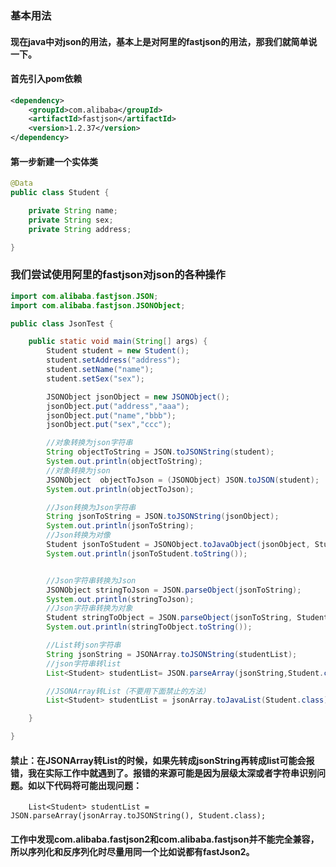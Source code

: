 ### 基本用法

#### 现在java中对json的用法，基本上是对阿里的fastjson的用法，那我们就简单说一下。
#### 首先引入pom依赖
```xml
<dependency>
    <groupId>com.alibaba</groupId>
    <artifactId>fastjson</artifactId>
    <version>1.2.37</version>
</dependency>
```
#### 第一步新建一个实体类
```java
@Data
public class Student {

    private String name;
    private String sex;
    private String address;

}
```
### 我们尝试使用阿里的fastjson对json的各种操作
```java
import com.alibaba.fastjson.JSON;
import com.alibaba.fastjson.JSONObject;

public class JsonTest {

    public static void main(String[] args) {
        Student student = new Student();
        student.setAddress("address");
        student.setName("name");
        student.setSex("sex");

        JSONObject jsonObject = new JSONObject();
        jsonObject.put("address","aaa");
        jsonObject.put("name","bbb");
        jsonObject.put("sex","ccc");

        //对象转换为json字符串
        String objectToString = JSON.toJSONString(student);
        System.out.println(objectToString);
        //对象转换为json
        JSONObject  objectToJson = (JSONObject) JSON.toJSON(student);
        System.out.println(objectToJson);

        //Json转换为Json字符串
        String jsonToString = JSON.toJSONString(jsonObject);
        System.out.println(jsonToString);
        //Json转换为对像
        Student jsonToStudent = JSONObject.toJavaObject(jsonObject, Student.class);
        System.out.println(jsonToStudent.toString());


        //Json字符串转换为Json
        JSONObject stringToJson = JSON.parseObject(jsonToString);
        System.out.println(stringToJson);
        //Json字符串转换为对象
        Student stringToObject = JSON.parseObject(jsonToString, Student.class);
        System.out.println(stringToObject.toString());

        //List转json字符串
        String jsonString = JSONArray.toJSONString(studentList);
        //json字符串转list
        List<Student> studentList= JSON.parseArray(jsonString,Student.class);

        //JSONArray转List（不要用下面禁止的方法）
        List<Student> studentList = jsonArray.toJavaList(Student.class);

    }

}
```

#### 禁止：在JSONArray转List的时候，如果先转成jsonString再转成list可能会报错，我在实际工作中就遇到了。报错的来源可能是因为层级太深或者字符串识别问题。如以下代码将可能出现问题：
```
    List<Student> studentList = JSON.parseArray(jsonArray.toJSONString(), Student.class);
```

#### 工作中发现com.alibaba.fastjson2和com.alibaba.fastjson并不能完全兼容，所以序列化和反序列化时尽量用同一个比如说都有fastJson2。
